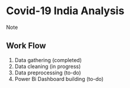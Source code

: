 # **Covid-19 India Analysis**

> [!NOTE]
>## Work Flow 
>1. Data gathering (completed)
>2. Data cleaning (in progress)
>3. Data preprocessing (to-do)
>4. Power Bi Dashboard building (to-do)
